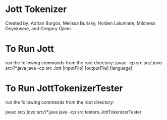 # Jott Tokenizer
Created by: Adrian Burgos, Melissa Burisky, Holden Lalumiere, Mildness Onyekwere, and Gregory Ojiem

# To Run Jott
run the following commands from the root directory:
javac -cp src src/*.java src/*/*.java
java -cp src Jott [inputFile] [outputFile] [language]

# To Run JottTokenizerTester
run the following commands from the root directory:

javac src/*.java src/*/*.java
java -cp src testers.JottTokenizerTester

